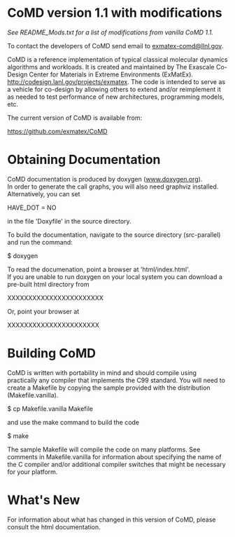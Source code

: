 CoMD version 1.1 with modifications
===================================

*See README_Mods.txt for a list of modifications from vanilla CoMD
1.1.*

To contact the developers of CoMD send email to exmatex-comd@llnl.gov.

CoMD is a reference implementation of typical classical molecular
dynamics algorithms and workloads.  It is created and maintained by
The Exascale Co-Design Center for Materials in Extreme Environments
(ExMatEx).  http://codesign.lanl.gov/projects/exmatex.  The
code is intended to serve as a vehicle for co-design by allowing
others to extend and/or reimplement it as needed to test performance of 
new architectures, programming models, etc.

The current version of CoMD is available from:

https://github.com/exmatex/CoMD


Obtaining Documentation
=======================

CoMD documentation is produced by doxygen (www.doxygen.org).  
In order to generate the call graphs, you will also need graphviz 
installed. Alternatively, you can set 

HAVE_DOT = NO 

in the file 'Doxyfile' in the source directory. 

To build the documentation, navigate to the source directory 
(src-parallel) and run the command:

$ doxygen

To read the documenation, point a browser at 'html/index.html'.  
If you are unable to run doxygen on your local system you can download a
pre-built html directory from

XXXXXXXXXXXXXXXXXXXXXXX

Or, point your browser at

XXXXXXXXXXXXXXXXXXXXXX


Building CoMD
=============

CoMD is written with portability in mind and should compile using
practically any compiler that implements the C99 standard.  You will
need to create a Makefile by copying the sample provided with the
distribution (Makefile.vanilla).

$ cp Makefile.vanilla Makefile

and use the make command to build the code

$ make

The sample Makefile will compile the code on many platforms.  See
comments in Makefile.vanilla for information about specifying the name
of the C compiler and/or additional compiler switches that might be
necessary for your platform.


What's New
==========

For information about what has changed in this version of CoMD, please
consult the html documentation.

